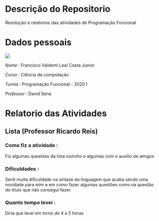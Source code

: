 # Descrição do Repositorio
Resolução e relatorios das atividades de Programação Funcional
# Dados pessoais
![](https://avatars2.githubusercontent.com/u/47836518?s=400&u=29348d610374298f0bd9535090e24201a42dc8e7&v=4)<p>
*Nome* : Francisco Valdemi Leal Costa Junior<p>
*Curso* : Ciência da computação<p>
*Turma* : Programação Funcional - 2020.1<p>
*Professor* : David Sena<p>
# Relatorio das Atividades
## Lista (Professor Ricardo Reis)
### Como fiz a atividade :
Fiz algumas questões da lista sozinho e algumas com o auxilio de amigos
### Dificuldades :
Senti muita dificuldade na sintaxe da linguagem que acaba sendo uma novidade para mim e em como fazer algumas questões como na questão do titulo que não consegui fazer.
### Quanto tempo levei : 
Diria que levei em torno de 4 a 5 horas
